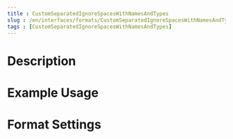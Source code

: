 ```yaml
---
title : CustomSeparatedIgnoreSpacesWithNamesAndTypes
slug : /en/interfaces/formats/CustomSeparatedIgnoreSpacesWithNamesAndTypes
tags : [CustomSeparatedIgnoreSpacesWithNamesAndTypes]
---
```


# Description

# Example Usage

# Format Settings